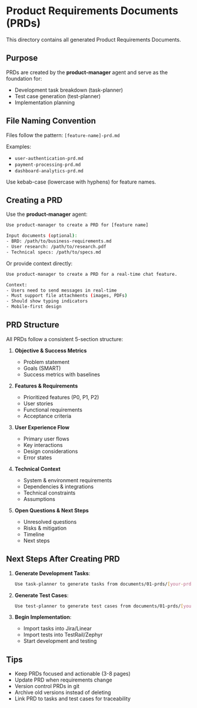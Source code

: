 # Product Requirements Documents (PRDs)

This directory contains all generated Product Requirements Documents.

## Purpose

PRDs are created by the **product-manager** agent and serve as the foundation for:
- Development task breakdown (task-planner)
- Test case generation (test-planner)
- Implementation planning

## File Naming Convention

Files follow the pattern: `[feature-name]-prd.md`

Examples:
- `user-authentication-prd.md`
- `payment-processing-prd.md`
- `dashboard-analytics-prd.md`

Use kebab-case (lowercase with hyphens) for feature names.

## Creating a PRD

Use the **product-manager** agent:

```bash
Use product-manager to create a PRD for [feature name]

Input documents (optional):
- BRD: /path/to/business-requirements.md
- User research: /path/to/research.pdf
- Technical specs: /path/to/specs.md
```

Or provide context directly:

```bash
Use product-manager to create a PRD for a real-time chat feature.

Context:
- Users need to send messages in real-time
- Must support file attachments (images, PDFs)
- Should show typing indicators
- Mobile-first design
```

## PRD Structure

All PRDs follow a consistent 5-section structure:

1. **Objective & Success Metrics**
   - Problem statement
   - Goals (SMART)
   - Success metrics with baselines

2. **Features & Requirements**
   - Prioritized features (P0, P1, P2)
   - User stories
   - Functional requirements
   - Acceptance criteria

3. **User Experience Flow**
   - Primary user flows
   - Key interactions
   - Design considerations
   - Error states

4. **Technical Context**
   - System & environment requirements
   - Dependencies & integrations
   - Technical constraints
   - Assumptions

5. **Open Questions & Next Steps**
   - Unresolved questions
   - Risks & mitigation
   - Timeline
   - Next steps

## Next Steps After Creating PRD

1. **Generate Development Tasks**:
   ```bash
   Use task-planner to generate tasks from documents/01-prds/[your-prd].md
   ```

2. **Generate Test Cases**:
   ```bash
   Use test-planner to generate test cases from documents/01-prds/[your-prd].md
   ```

3. **Begin Implementation**:
   - Import tasks into Jira/Linear
   - Import tests into TestRail/Zephyr
   - Start development and testing

## Tips

- Keep PRDs focused and actionable (3-8 pages)
- Update PRD when requirements change
- Version control PRDs in git
- Archive old versions instead of deleting
- Link PRD to tasks and test cases for traceability
